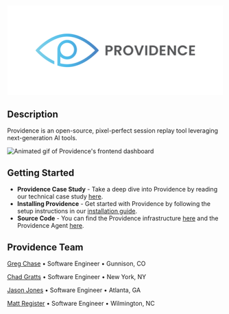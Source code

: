 ![Providence's Logo](https://github.com/providence-replay/.github/blob/main/assets/transparent-logo.png)
## Description
Providence is an open-source, pixel-perfect session replay tool leveraging next-generation AI tools.

![Animated gif of Providence's frontend dashboard]()

## Getting Started
- **Providence Case Study** - Take a deep dive into Providence by reading our technical case study [here](https://example.com).
- **Installing Providence** - Get started with Providence by following the setup instructions in our [installation guide](https://github.com/providence-replay/providence/blob/main/README.md).
- **Source Code** - You can find the Providence infrastructure [here](https://github.com/providence-replay/providence) and the Providence Agent [here](https://github.com/providence-replay/agent).

## Providence Team
[Greg Chase](https://example.com/) • Software Engineer • Gunnison, CO

[Chad Gratts](https://example.com/) • Software Engineer • New York, NY

[Jason Jones](https://example.com/) • Software Engineer • Atlanta, GA

[Matt Register](https://example.com/) • Software Engineer • Wilmington, NC
